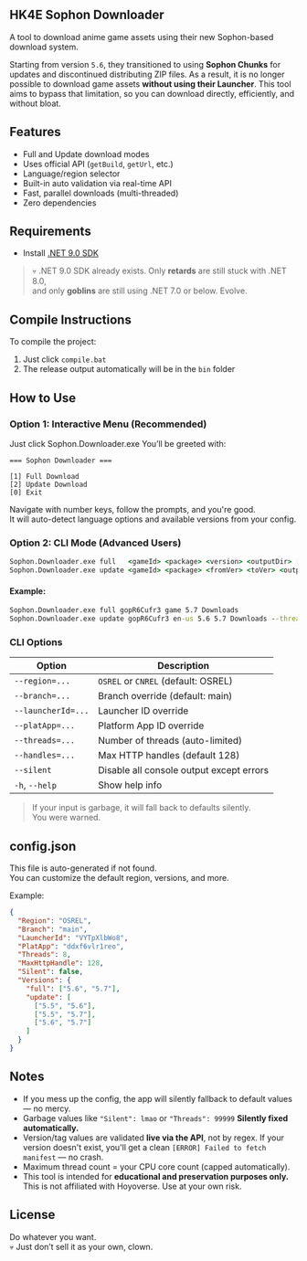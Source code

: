 ## HK4E Sophon Downloader

A tool to download anime game assets using their new Sophon-based download system.

Starting from version `5.6`, they transitioned to using **Sophon Chunks** for updates and discontinued distributing ZIP files.
As a result, it is no longer possible to download game assets **without using their Launcher**.
This tool aims to bypass that limitation, so you can download directly, efficiently, and without bloat.


## Features

- Full and Update download modes
- Uses official API (`getBuild`, `getUrl`, etc.)
- Language/region selector
- Built-in auto validation via real-time API
- Fast, parallel downloads (multi-threaded)
- Zero dependencies


## Requirements

- Install [.NET 9.0 SDK](https://dotnet.microsoft.com/download/dotnet/9.0)

> 💀 .NET 9.0 SDK already exists. Only **retards** are still stuck with .NET 8.0,  
> and only **goblins** are still using .NET 7.0 or below. Evolve.


## Compile Instructions

To compile the project:

1. Just click `compile.bat`
2. The release output automatically will be in the `bin` folder


## How to Use

### Option 1: Interactive Menu (Recommended)

Just click Sophon.Downloader.exe
You’ll be greeted with:

```
=== Sophon Downloader ===

[1] Full Download
[2] Update Download
[0] Exit
```

Navigate with number keys, follow the prompts, and you're good.  
It will auto-detect language options and available versions from your config.


### Option 2: CLI Mode (Advanced Users)

```cmd
Sophon.Downloader.exe full   <gameId> <package> <version> <outputDir> [options]
Sophon.Downloader.exe update <gameId> <package> <fromVer> <toVer> <outputDir> [options]
```

#### Example:

```cmd
Sophon.Downloader.exe full gopR6Cufr3 game 5.7 Downloads
Sophon.Downloader.exe update gopR6Cufr3 en-us 5.6 5.7 Downloads --threads=4 --handles=64
```


### CLI Options

| Option           | Description                                 |
|------------------|---------------------------------------------|
| `--region=...`   | `OSREL` or `CNREL` (default: OSREL)         |
| `--branch=...`   | Branch override (default: main)             |
| `--launcherId=...` | Launcher ID override                      |
| `--platApp=...`  | Platform App ID override                    |
| `--threads=...`  | Number of threads (auto-limited)            |
| `--handles=...`  | Max HTTP handles (default 128)              |
| `--silent`       | Disable all console output except errors    |
| `-h`, `--help`   | Show help info                              |

> If your input is garbage, it will fall back to defaults silently.  
> You were warned.


## config.json

This file is auto-generated if not found.  
You can customize the default region, versions, and more.

Example:

```json
{
  "Region": "OSREL",
  "Branch": "main",
  "LauncherId": "VYTpXlbWo8",
  "PlatApp": "ddxf6vlr1reo",
  "Threads": 8,
  "MaxHttpHandle": 128,
  "Silent": false,
  "Versions": {
    "full": ["5.6", "5.7"],
    "update": [
      ["5.5", "5.6"],
	  ["5.5", "5.7"],
      ["5.6", "5.7"]
    ]
  }
}
```


## Notes

- If you mess up the config, the app will silently fallback to default values — no mercy.
- Garbage values like `"Silent": lmao` or `"Threads": 99999` **Silently fixed automatically.**
- Version/tag values are validated **live via the API**, not by regex.
  If your version doesn't exist, you'll get a clean `[ERROR] Failed to fetch manifest` — no crash.
- Maximum thread count = your CPU core count (capped automatically).
- This tool is intended for **educational and preservation purposes only.**  
  This is not affiliated with Hoyoverse. Use at your own risk.


## License

Do whatever you want.  
💀 Just don’t sell it as your own, clown.
